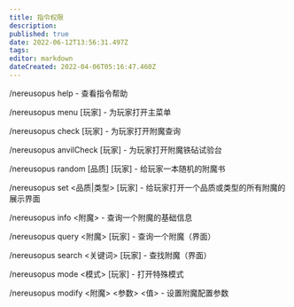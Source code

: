 ```yaml
---
title: 指令权限
description: 
published: true
date: 2022-06-12T13:56:31.497Z
tags: 
editor: markdown
dateCreated: 2022-04-06T05:16:47.460Z
---
```


/nereusopus help - 查看指令帮助

/nereusopus menu [玩家] - 为玩家打开主菜单

/nereusopus check [玩家] - 为玩家打开附魔查询

/nereusopus anvilCheck [玩家] - 为玩家打开附魔铁砧试验台

/nereusopus random [品质] [玩家] - 给玩家一本随机的附魔书

/nereusopus set <品质|类型> [玩家] - 给玩家打开一个品质或类型的所有附魔的展示界面

/nereusopus info <附魔> - 查询一个附魔的基础信息

/nereusopus query <附魔> [玩家] - 查询一个附魔（界面）

/nereusopus search <关键词> [玩家] - 查找附魔（界面）

/nereusopus mode <模式> [玩家] - 打开特殊模式

/nereusopus modify <附魔> <参数> <值> - 设置附魔配置参数
